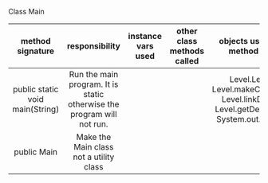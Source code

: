 Class  Main

| method signature | responsibility | instance vars used | other class methods called | objects used with method calls | lines of code |
|:----------:|:--------------:|:------------------:|:--------------------------:|:------------------------------:|:-------------:|
| public static void main(String) | Run the main program. It is static otherwise the program will not run. | | | Level.Level() Level.makeChamber() Level.linkDoors() Level.getDescription System.out.println() | 4 |
| public Main | Make the Main class not a utility class | | | | 0 |
